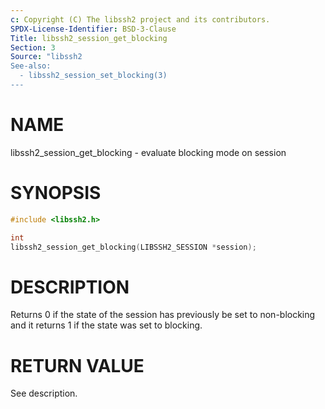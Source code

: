 ```yaml
---
c: Copyright (C) The libssh2 project and its contributors.
SPDX-License-Identifier: BSD-3-Clause
Title: libssh2_session_get_blocking
Section: 3
Source: "libssh2
See-also:
  - libssh2_session_set_blocking(3)
---
```


# NAME

libssh2_session_get_blocking - evaluate blocking mode on session

# SYNOPSIS

~~~c
#include <libssh2.h>

int
libssh2_session_get_blocking(LIBSSH2_SESSION *session);
~~~

# DESCRIPTION

Returns 0 if the state of the session has previously be set to non-blocking
and it returns 1 if the state was set to blocking.

# RETURN VALUE

See description.
